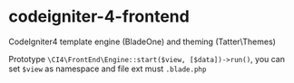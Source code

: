 # codeigniter-4-frontend
CodeIgniter4 template engine (BladeOne) and theming (Tatter\Themes)

Prototype `\CI4\FrontEnd\Engine::start($view, [$data])->run()`, you can set `$view` as namespace and file ext must `.blade.php`